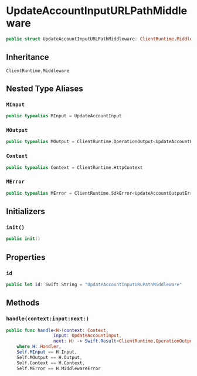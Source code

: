 # UpdateAccountInputURLPathMiddleware

``` swift
public struct UpdateAccountInputURLPathMiddleware: ClientRuntime.Middleware 
```

## Inheritance

`ClientRuntime.Middleware`

## Nested Type Aliases

### `MInput`

``` swift
public typealias MInput = UpdateAccountInput
```

### `MOutput`

``` swift
public typealias MOutput = ClientRuntime.OperationOutput<UpdateAccountOutputResponse>
```

### `Context`

``` swift
public typealias Context = ClientRuntime.HttpContext
```

### `MError`

``` swift
public typealias MError = ClientRuntime.SdkError<UpdateAccountOutputError>
```

## Initializers

### `init()`

``` swift
public init() 
```

## Properties

### `id`

``` swift
public let id: Swift.String = "UpdateAccountInputURLPathMiddleware"
```

## Methods

### `handle(context:input:next:)`

``` swift
public func handle<H>(context: Context,
                  input: UpdateAccountInput,
                  next: H) -> Swift.Result<ClientRuntime.OperationOutput<UpdateAccountOutputResponse>, MError>
    where H: Handler,
    Self.MInput == H.Input,
    Self.MOutput == H.Output,
    Self.Context == H.Context,
    Self.MError == H.MiddlewareError
```
